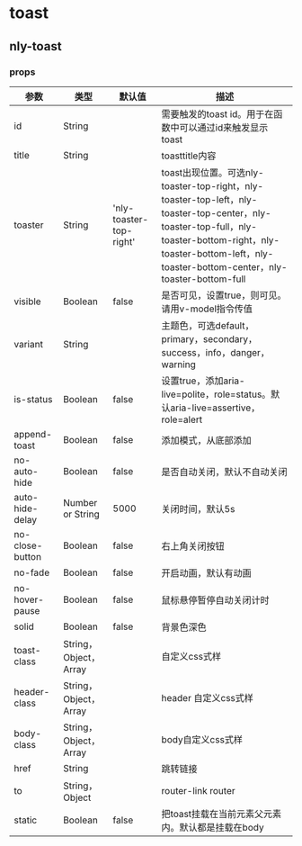 # toast

## nly-toast

### props

参数 | 类型 |  默认值 | 描述
-|-|-|-
id | String |  | 需要触发的toast id。用于在函数中可以通过id来触发显示toast
title | String |  | toasttitle内容
toaster | String | 'nly-toaster-top-right' | toast出现位置。可选nly-toaster-top-right，nly-toaster-top-left，nly-toaster-top-center，nly-toaster-top-full，nly-toaster-bottom-right，nly-toaster-bottom-left，nly-toaster-bottom-center，nly-toaster-bottom-full
visible | Boolean | false | 是否可见，设置true，则可见。请用v-model指令传值
variant | String |  | 主题色，可选default，primary，secondary，success，info，danger，warning
is-status | Boolean | false | 设置true，添加aria-live=polite，role=status。默认aria-live=assertive，role=alert
append-toast | Boolean | false | 添加模式，从底部添加
no-auto-hide | Boolean | false | 是否自动关闭，默认不自动关闭
auto-hide-delay | Number or String | 5000 | 关闭时间，默认5s
no-close-button | Boolean | false | 右上角关闭按钮
no-fade | Boolean | false | 开启动画，默认有动画
no-hover-pause | Boolean | false | 鼠标悬停暂停自动关闭计时
solid | Boolean | false | 背景色深色
toast-class | String，Object，Array |  | 自定义css式样
header-class | String，Object，Array |  | header 自定义css式样
body-class | String，Object，Array |  | body自定义css式样
href | String |  | 跳转链接
to | String，Object |  | router-link router
static | Boolean | false | 把toast挂载在当前元素父元素内。默认都是挂载在body